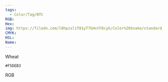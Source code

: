 ```yaml
---
tags:
  - Color/Tag/NTC
RGB:
Hex:
img: https://filedn.com/l0hpzxl1f01yT7GHxtF8cyk/Color%20Snake/standard_csv_to_svg/F5DEB3.svg
CMYK:
HSL:
Name:
---
```

Wheat
```palette
#F5DEB3
```
RGB
